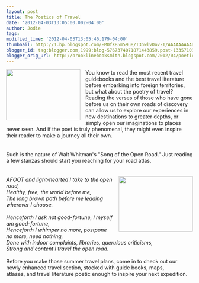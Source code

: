 ```yaml
---
layout: post
title: The Poetics of Travel
date: '2012-04-03T13:05:00.002-04:00'
author: Jodie
tags: 
modified_time: '2012-04-03T13:05:46.179-04:00'
thumbnail: http://1.bp.blogspot.com/-MOfXB5m59u8/T3nwlvDov-I/AAAAAAAAAaU/oYo-fShpGYk/s72-c/road.bmp
blogger_id: tag:blogger.com,1999:blog-5767374071871443859.post-1335710308948225254
blogger_orig_url: http://brooklinebooksmith.blogspot.com/2012/04/poetics-of-travel.html
---
```


<div style="border-bottom: medium none; border-left: medium none; border-right: medium none; border-top: medium none;"><a href="http://1.bp.blogspot.com/-MOfXB5m59u8/T3nwlvDov-I/AAAAAAAAAaU/oYo-fShpGYk/s1600/road.bmp" imageanchor="1" style="clear: left; cssfloat: left; float: left; margin-bottom: 1em; margin-right: 1em;"><img border="0" dea="true" height="137" src="http://1.bp.blogspot.com/-MOfXB5m59u8/T3nwlvDov-I/AAAAAAAAAaU/oYo-fShpGYk/s200/road.bmp" width="200" /></a>You know to read the most recent&nbsp;travel guidebooks and the best travel literature before embarking into foreign territories, but what about the poetry of travel? Reading the verses of those who have gone before us on their own roads of discovery can allow us to explore our experiences in new destinations to greater depths, or simply open our imaginations to places never seen. And if the poet is truly phenomenal, they might even inspire their reader to make a journey all their own.</div><div style="border-bottom: medium none; border-left: medium none; border-right: medium none; border-top: medium none;"><br /></div><div style="border-bottom: medium none; border-left: medium none; border-right: medium none; border-top: medium none;"><br /></div><div style="border-bottom: medium none; border-left: medium none; border-right: medium none; border-top: medium none;">Such is the nature of Walt Whitman's "Song of the Open Road." Just reading a few stanzas should start you reaching for your road atlas. </div><div style="border-bottom: medium none; border-left: medium none; border-right: medium none; border-top: medium none;"><br /></div><div style="border-bottom: medium none; border-left: medium none; border-right: medium none; border-top: medium none;"><br /></div><div class="separator" style="border-bottom: medium none; border-left: medium none; border-right: medium none; border-top: medium none; clear: both; text-align: center;"><a href="http://3.bp.blogspot.com/-Jo6fYZpRlG0/T3nwpOpLbNI/AAAAAAAAAac/GNWn7HNuEGM/s1600/MWDCF00Z.jpg" imageanchor="1" style="clear: right; cssfloat: right; float: right; margin-bottom: 1em; margin-left: 1em;"><img border="0" dea="true" height="150" src="http://3.bp.blogspot.com/-Jo6fYZpRlG0/T3nwpOpLbNI/AAAAAAAAAac/GNWn7HNuEGM/s200/MWDCF00Z.jpg" width="200" /></a></div><div style="border-bottom: medium none; border-left: medium none; border-right: medium none; border-top: medium none;"><em>AFOOT and light-hearted I take to the open road, <br />Healthy, free, the world before me, <br />The long brown path before me leading wherever I choose. </em></div><div style="border-bottom: medium none; border-left: medium none; border-right: medium none; border-top: medium none;"><br /></div><div style="border-bottom: medium none; border-left: medium none; border-right: medium none; border-top: medium none;"><em>Henceforth I ask not good-fortune, I myself am good-fortune, <br />Henceforth I whimper no more, postpone no more, need nothing, <br />Done with indoor complaints, libraries, querulous criticisms, <br />Strong and content I travel the open road. </em></div><br /><div style="border-bottom: medium none; border-left: medium none; border-right: medium none; border-top: medium none;">Before you make those summer travel plans, come in to check out our newly enhanced travel section, stocked with guide books, maps, atlases,&nbsp;and&nbsp;travel literature poetic enough&nbsp;to inspire your next expedition.</div>